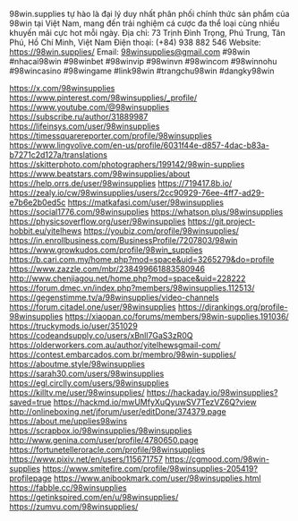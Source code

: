 98win.supplies tự hào là đại lý duy nhất phân phối chính thức sản phẩm của 98win tại Việt Nam, mang đến trải nghiệm cá cược đa thể loại cùng nhiều khuyến mãi cực hot mỗi ngày.
Địa chỉ: 73 Trịnh Đình Trọng, Phú Trung, Tân Phú, Hồ Chí Minh, Việt Nam
Điện thoại: (+84) 938 882 546
Website: https://98win.supplies/
Email: 98winsupplies@gmail.com
#98win #nhacai98win #98winbet #98winvip #98winvn #98wincom #98winnohu #98wincasino #98wingame #link98win #trangchu98win #dangky98win

https://x.com/98winsupplies
https://www.pinterest.com/98winsupplies/_profile/
https://www.youtube.com/@98winsupplies
https://subscribe.ru/author/31889987
https://lifeinsys.com/user/98winsupplies
https://timessquarereporter.com/profile/98winsupplies
https://www.lingvolive.com/en-us/profile/6031f44e-d857-4dac-b83a-b7271c2d127a/translations
https://skitterphoto.com/photographers/199142/98win-supplies
https://www.beatstars.com/98winsupplies/about
https://help.orrs.de/user/98winsupplies
https://719417.8b.io/
https://zealy.io/cw/98winsupplies/users/2cc90929-76ee-4ff7-ad29-e7b6e2b0ed5c
https://matkafasi.com/user/98winsupplies
https://social1776.com/98winsupplies
https://whatson.plus/98winsupplies
https://physicsoverflow.org/user/98winsupplies
https://git.project-hobbit.eu/yitelhews
https://youbiz.com/profile/98winsupplies/
https://in.enrollbusiness.com/BusinessProfile/7207803/98win
https://www.growkudos.com/profile/98win_supplies
https://b.cari.com.my/home.php?mod=space&uid=3265279&do=profile
https://www.zazzle.com/mbr/238499661883580946
http://www.chenjiagou.net/home.php?mod=space&uid=228222
https://forum.dmec.vn/index.php?members/98winsupplies.112513/
https://gegenstimme.tv/a/98winsupplies/video-channels
https://forum.citadel.one/user/98winsupplies
https://djrankings.org/profile-98winsupplies
https://xiaopan.co/forums/members/98win-supplies.191036/
https://truckymods.io/user/351029
https://codeandsupply.co/users/xBnll7GaS3zR0Q
https://olderworkers.com.au/author/yitelhewsgmail-com/
https://contest.embarcados.com.br/membro/98win-supplies/
https://aboutme.style/98winsupplies
https://sarah30.com/users/98winsupplies
https://egl.circlly.com/users/98winsupplies
https://killtv.me/user/98winsupplies/
https://hackaday.io/98winsupplies?saved=true
https://hackmd.io/mwUMfyXuQyuwSV7TezVZ6Q?view
http://onlineboxing.net/jforum/user/editDone/374379.page
https://about.me/upplies98wins
https://scrapbox.io/98winsupplies/98winsupplies
http://www.genina.com/user/profile/4780650.page
https://fortunetelleroracle.com/profile/98winsupplies
https://www.pixiv.net/en/users/115671757
https://cgmood.com/98win-supplies
https://www.smitefire.com/profile/98winsupplies-205419?profilepage
https://www.anibookmark.com/user/98winsupplies.html
https://fabble.cc/98winsupplies
https://getinkspired.com/en/u/98winsupplies/
https://zumvu.com/98winsupplies/
